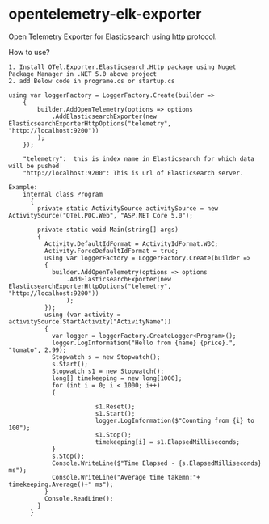 # opentelemetry-elk-exporter
Open Telemetry Exporter for Elasticsearch using http protocol.

How to use?

	1. Install OTel.Exporter.Elasticsearch.Http package using Nuget Package Manager in .NET 5.0 above project
	2. add Below code in programe.cs or startup.cs 
	
	using var loggerFactory = LoggerFactory.Create(builder =>
        {
            builder.AddOpenTelemetry(options => options
                .AddElasticsearchExporter(new ElasticsearchExporterHttpOptions("telemetry", "http://localhost:9200"))
            );
        });

        "telemetry":  this is index name in Elasticsearch for which data will be pushed
        "http://localhost:9200": This is url of Elasticsearch server.

    Example:
        internal class Program
          {
            private static ActivitySource activitySource = new ActivitySource("OTel.POC.Web", "ASP.NET Core 5.0");

            private static void Main(string[] args)
            {
              Activity.DefaultIdFormat = ActivityIdFormat.W3C;
              Activity.ForceDefaultIdFormat = true;
              using var loggerFactory = LoggerFactory.Create(builder =>
              {
                builder.AddOpenTelemetry(options => options
                    .AddElasticsearchExporter(new ElasticsearchExporterHttpOptions("telemetry", "http://localhost:9200"))
                    );
              });
              using (var activity = activitySource.StartActivity("ActivityName"))
              {
                var logger = loggerFactory.CreateLogger<Program>();
                logger.LogInformation("Hello from {name} {price}.", "tomato", 2.99);
                Stopwatch s = new Stopwatch();
                s.Start();
                Stopwatch s1 = new Stopwatch();
                long[] timekeeping = new long[1000];   
                for (int i = 0; i < 1000; i++)
                {

                            s1.Reset();
                            s1.Start();
                            logger.LogInformation($"Counting from {i} to 100");
                            s1.Stop();
                            timekeeping[i] = s1.ElapsedMilliseconds;
                }
                s.Stop();
                Console.WriteLine($"Time Elapsed - {s.ElapsedMilliseconds} ms");
                Console.WriteLine("Average time takemn:"+ timekeeping.Average()+" ms");
              }
              Console.ReadLine();
            }
          }
